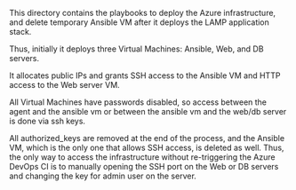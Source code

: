 This directory contains the playbooks to deploy the Azure infrastructure, and delete temporary Ansible VM after it deploys the LAMP application stack. 

Thus, initially it deploys three Virtual Machines: Ansible, Web, and DB servers.  

It allocates public IPs and grants SSH access to the Ansible VM and HTTP access to the Web server VM.  

All Virtual Machines have passwords disabled, so access between the agent and the ansible vm or between the ansible vm and the web/db server is done via ssh keys.

All authorized_keys are removed at the end of the process, and the Ansible VM, which is the only one that allows SSH access, is deleted as well.  Thus, the only way to access the infrastructure without re-triggering the Azure DevOps CI is to manually opening the SSH port on the Web or DB servers and changing the key for admin user on the server.



